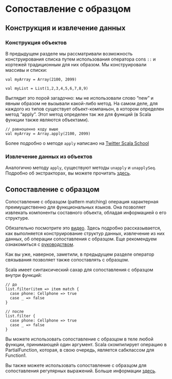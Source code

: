 ﻿Сопоставление с образцом
========================

## Конструкция и извлечение данных

### Конструкция объектов
В предыдущем разделе мы рассматривали возможность конструирования
списка путем использования оператора cons `::` и кортежей
традиционным для них образом. Мы конструировали массивы и списки:

    val myArray = Array(2100, 2099)

    val myList = List(1,2,3,4,5,6,7,8,9)

Выглядит это порой загадочно: мы не использовали слово “new” и явным
образом не вызывали какой-либо метод. На самом деле, для каждого
из типов существует объект-компаньон, в котором определен метод “apply”.
Этот метод определен так же для функций (в Scala функции также
являются объектами).

    // равноценно коду выше
    val myArray = Array.apply(2100, 2099)

Более подробно о методе `apply` написано на [Twitter Scala School][apply]

### Извлечение данных из объектов
Аналогично методу `apply`, существуют методы `unapply` и `unapplySeq`.
Подробно об экстракторах, вы можете прочитать [здесь][unapply].


## Сопоставление с образцом
Сопоставление с образцом (pattern matching) операция характерная
преимущественно для функциональных языков. Она позволяет извлекать
компоненты составного объекта, обладая информацией о его структуре.

Обязательно посмотрите это [видео][video-tutorial]. Здесь подробно
рассказывается, как выполняется конструирование структур данных,
извлечение из них данных, об операции сопоставления с образцом.
Еще рекомендуем ознакомиться с [руководством][pm-tutor].

Как вы уже, наверное, заметили, в предыдущем разделе оператор связывания
позволяет также сопоставлять с образцом.

Scala имеет синтаксический сахар для сопоставления с образцом внутри
функций:

    // до
    list.filter(item => item match {
      case phone: Cellphone => true
      case _ => false
    }

    // после
    list.filter {
      case phone: Cellphone => true
      case _ => false
    }

Вы можете использовать сопоставление с образцом в теле любой функции,
принимающей один аргумент. Scala скомпилирует операцию в
PartialFunction, которая, в свою очередь, является сабклассом для Function1.

Вы также можете использовать сопоставление с образцом для сопоставления
регулярных выражений. Больше информации [здесь][pm-regex].

[video-tutorial]: https://www.youtube.com/watch?v=1vxIRkYZfmc

[apply]: https://twitter.github.io/scala_school/basics2.html#apply
[unapply]: http://docs.scala-lang.org/tutorials/tour/extractor-objects.html
[pm-tutor]: http://docs.scala-lang.org/tutorials/tour/pattern-matching
[pm-regex]: https://www.scala-lang.org/api/2.12.x/scala/util/matching/Regex.html

